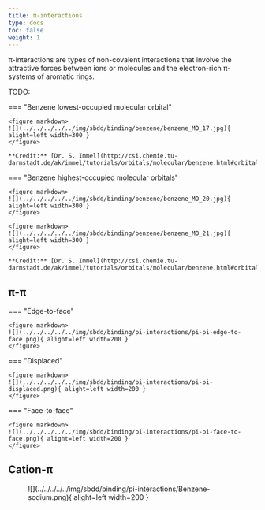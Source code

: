 ```yaml
---
title: π-interactions
type: docs
toc: false
weight: 1
---
```


π-interactions are types of non-covalent interactions that involve the attractive forces between ions or molecules and the electron-rich π-systems of aromatic rings.

TODO:

=== "Benzene lowest-occupied molecular orbital"

    <figure markdown>
    ![](../../../../../img/sbdd/binding/benzene/benzene_MO_17.jpg){ alight=left width=300 }
    </figure>

    **Credit:** [Dr. S. Immel](http://csi.chemie.tu-darmstadt.de/ak/immel/tutorials/orbitals/molecular/benzene.html#orbitals)

=== "Benzene highest-occupied molecular orbitals"

    <figure markdown>
    ![](../../../../../img/sbdd/binding/benzene/benzene_MO_20.jpg){ alight=left width=300 }
    </figure>

    <figure markdown>
    ![](../../../../../img/sbdd/binding/benzene/benzene_MO_21.jpg){ alight=left width=300 }
    </figure>

    **Credit:** [Dr. S. Immel](http://csi.chemie.tu-darmstadt.de/ak/immel/tutorials/orbitals/molecular/benzene.html#orbitals)

## π-π

=== "Edge-to-face"

    <figure markdown>
    ![](../../../../../img/sbdd/binding/pi-interactions/pi-pi-edge-to-face.png){ alight=left width=200 }
    </figure>

=== "Displaced"

    <figure markdown>
    ![](../../../../../img/sbdd/binding/pi-interactions/pi-pi-displaced.png){ alight=left width=200 }
    </figure>

=== "Face-to-face"

    <figure markdown>
    ![](../../../../../img/sbdd/binding/pi-interactions/pi-pi-face-to-face.png){ alight=left width=200 }
    </figure>

## Cation-π

<figure markdown>
![](../../../../../img/sbdd/binding/pi-interactions/Benzene-sodium.png){ alight=left width=200 }
</figure>
